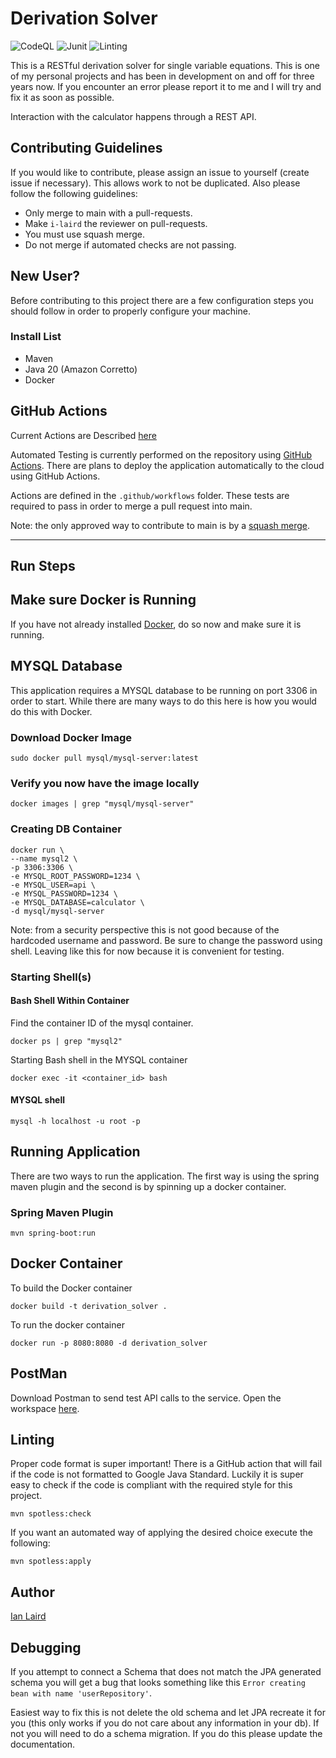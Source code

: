 # Derivation Solver

![CodeQL](https://github.com/i-laird/Derivation_Solver/actions/workflows/codeql.yml/badge.svg)
![Junit](https://github.com/i-laird/Derivation_Solver/actions/workflows/junit.yml/badge.svg)
![Linting](https://github.com/i-laird/Derivation_Solver/actions/workflows/linter.yml/badge.svg)

This is a RESTful derivation solver for single variable equations. This is one of my personal projects and has been in
development on and off for three years now. If you encounter an error please report it to me and I will try and fix it
as soon as possible.

Interaction with the calculator happens through a REST API.

## Contributing Guidelines

If you would like to contribute, please assign an issue to yourself (create issue if necessary). This allows work
to not be duplicated. Also please follow the following guidelines:

- Only merge to main with a pull-requests.
- Make `i-laird` the reviewer on pull-requests.
- You must use squash merge.
- Do not merge if automated checks are not passing.

## New User?

Before contributing to this project there are a few configuration steps you should follow in order to properly
configure your machine.

### Install List

+ Maven
+ Java 20 (Amazon Corretto)
+ Docker

## GitHub Actions
Current Actions are Described [here](actions.md)

Automated Testing is currently performed on the repository using [GitHub Actions](https://github.com/features/actions).
There are plans to deploy the application automatically to the cloud using GitHub Actions.

Actions are defined in the `.github/workflows` folder. These tests are required to pass in
order to merge a pull request into main.

Note: the only approved way to contribute to main is by a [squash merge](https://docs.github.com/en/pull-requests/collaborating-with-pull-requests/incorporating-changes-from-a-pull-request/about-pull-request-merges#squash-and-merge-your-commits).

------------------------------------------------------------------------

## Run Steps

## Make sure Docker is Running

If you have not already installed [Docker](https://www.docker.com/products/docker-desktop/), do so now and make sure it is running.

## MYSQL Database

This application requires a MYSQL database to be running on port 3306 in order to start. While there are many ways to
do this here is how you would do this with Docker.

### Download Docker Image

```shell
sudo docker pull mysql/mysql-server:latest
```

### Verify you now have the image locally

```shell
docker images | grep "mysql/mysql-server"
```

### Creating DB Container

```shell
docker run \
--name mysql2 \
-p 3306:3306 \
-e MYSQL_ROOT_PASSWORD=1234 \
-e MYSQL_USER=api \
-e MYSQL_PASSWORD=1234 \
-e MYSQL_DATABASE=calculator \
-d mysql/mysql-server
```

Note: from a security perspective this is not good because of the
hardcoded username and password. Be sure to change the password using shell. Leaving like this for now because
it is convenient for testing.

### Starting Shell(s)

#### Bash Shell Within Container

Find the container ID of the mysql container.

```shell
docker ps | grep "mysql2"
```

Starting Bash shell in the MYSQL container

```shell
docker exec -it <container_id> bash
```

#### MYSQL shell

```shell
mysql -h localhost -u root -p
```

## Running Application
There are two ways to run the application. The first way is using the spring maven plugin and the second is by spinning up a docker container.

### Spring Maven Plugin

```shell
mvn spring-boot:run
```

## Docker Container

To build the Docker container

```shell
docker build -t derivation_solver .
```

To run the docker container

```shell
docker run -p 8080:8080 -d derivation_solver
```

## PostMan

Download Postman to send test API calls to the service. Open the workspace
[here](https://dark-capsule-103483.postman.co/workspace/Team-Workspace~113860f3-c1f0-458b-87eb-65444adb8f74/collection/5427748-fde05af8-b065-4de5-b6d4-39b1dc0a9a79?action=share&creator=5427748).

## Linting

Proper code format is super important! There is a GitHub action that will fail if the code is not formatted to Google
Java Standard. Luckily it is super easy to check if the code is compliant with the required style for this project.

```shell
mvn spotless:check
```

If you want an automated way of applying the desired choice execute the following:

```shell
mvn spotless:apply
```

## Author
[Ian Laird](https://www.linkedin.com/in/ian-laird-b9846198/)

## Debugging
If you attempt to connect a Schema that does not match the JPA generated schema you will get a bug that looks something like this `Error creating bean with name 'userRepository'`.

Easiest way to fix this is not delete the old schema and let JPA recreate it for you (this only works if you do not care about any information in your db).
If not you will need to do a schema migration. If you do this please update the documentation.
